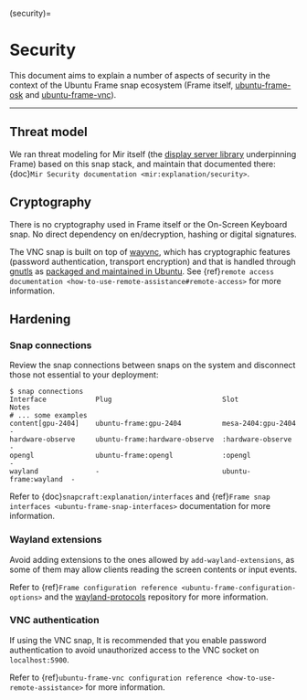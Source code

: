 (security)=

# Security

This document aims to explain a number of aspects of security in the context of the Ubuntu Frame snap ecosystem (Frame itself, [ubuntu-frame-osk](https://snapcraft.io/ubuntu-frame-osk) and [ubuntu-frame-vnc](https://snapcraft.io/ubuntu-frame-vnc)).

______________________________________________________________________

## Threat model

We ran threat modeling for Mir itself (the [display server library](https://mir-server.io/) underpinning Frame) based on this snap stack, and maintain that documented there: {doc}`Mir Security documentation <mir:explanation/security>`.

## Cryptography

There is no cryptography used in Frame itself or the On-Screen Keyboard snap. No direct dependency on en/decryption, hashing or digital signatures.

The VNC snap is built on top of [wayvnc](https://github.com/any1/wayvnc), which has cryptographic features (password authentication, transport encryption) and that is handled through [gnutls](https://gnutls.org/) as [packaged and maintained in Ubuntu](https://packages.ubuntu.com/source/gnutls28). See {ref}`remote access documentation <how-to-use-remote-assistance#remote-access>` for more information.

## Hardening

### Snap connections

Review the snap connections between snaps on the system and disconnect those not essential to your deployment:

```
$ snap connections
Interface            Plug                           Slot                  Notes
# ... some examples
content[gpu-2404]    ubuntu-frame:gpu-2404          mesa-2404:gpu-2404    -
hardware-observe     ubuntu-frame:hardware-observe  :hardware-observe     -
opengl               ubuntu-frame:opengl            :opengl               -
wayland              -                              ubuntu-frame:wayland  -
```

Refer to {doc}`snapcraft:explanation/interfaces` and {ref}`Frame snap interfaces <ubuntu-frame-snap-interfaces>` documentation for more information.

### Wayland extensions

Avoid adding extensions to the ones allowed by `add-wayland-extensions`, as some of them may allow clients reading the screen contents or input events.

Refer to {ref}`Frame configuration reference <ubuntu-frame-configuration-options>` and the [wayland-protocols](https://gitlab.freedesktop.org/wayland/wayland-protocols/) repository for more information.

### VNC authentication

If using the VNC snap, It is recommended that you enable password authentication to avoid unauthorized access to the VNC socket on `localhost:5900`.

Refer to {ref}`ubuntu-frame-vnc configuration reference <how-to-use-remote-assistance>` for more information.
